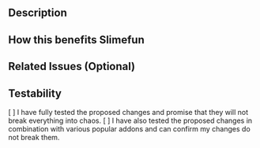 ## Description
<!-- Please explain your changes -->

## How this benefits Slimefun
<!-- Please explain why you think this should be added to Slimefun -->
<!-- In other words: Why did you not make an Addon? -->

## Related Issues (Optional)
<!-- Please tag any Issues related to your Pull Request -->
<!-- Syntax: "Resolves #000" -->

## Testability
<!-- Check the boxes below if - and only if - you tested your changes thoroughly -->
[ ] I have fully tested the proposed changes and promise that they will not break everything into chaos.
[ ] I have also tested the proposed changes in combination with various popular addons and can confirm my changes do not break them.

